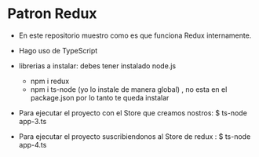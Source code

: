 # Patron Redux

- En este repositorio muestro como es que funciona Redux internamente.
- Hago uso de TypeScript

- librerias a instalar: debes tener instalado node.js
  - npm i redux
  - npm i ts-node (yo lo instale de manera global) , no esta en el package.json por lo tanto te queda instalar
  

- Para ejecutar el proyecto con el Store que creamos nostros: 
  $ ts-node app-3.ts

- Para ejecutar el proyecto suscribiendonos al Store de redux : 
  $ ts-node app-4.ts
 

